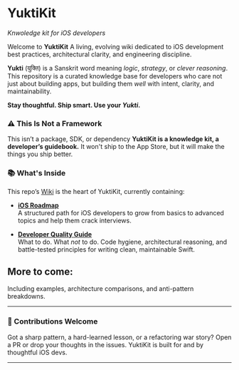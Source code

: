 # YuktiKit

_Knwoledge kit for iOS developers_

Welcome to **YuktiKit** A living, evolving wiki dedicated to iOS development best practices, architectural clarity, and engineering discipline.

**Yukti** (युक्ति) is a Sanskrit word meaning _logic_, _strategy_, or _clever reasoning_. This repository is a curated knowledge base for developers who care not just about building apps, but building them _well_ with intent, clarity, and maintainability.

**Stay thoughtful. Ship smart. Use your _Yukti_.**

### ⚠️ This Is Not a Framework

This isn’t a package, SDK, or dependency **YuktiKit is a knowledge kit, a developer’s guidebook.** It won't ship to the App Store, but it will make the things you ship better.

### 📚 What's Inside

This repo’s [Wiki](https://github.com/codecat15/YuktiKit/tree/main/wiki) is the heart of YuktiKit, currently containing:

- **[iOS Roadmap](https://github.com/codecat15/YuktiKit/blob/main/wiki/iOS-Roadmap.md)**  
  A structured path for iOS developers to grow from basics to advanced topics and help them crack interviews.

- **[Developer Quality Guide](https://github.com/codecat15/YuktiKit/blob/main/wiki/Developer-Quality-Guide.md)**  
  What to do. What _not_ to do. Code hygiene, architectural reasoning, and battle-tested principles for writing clean, maintainable Swift.

## More to come:

Including examples, architecture comparisons, and anti-pattern breakdowns.

---

### 🤝 Contributions Welcome

Got a sharp pattern, a hard-learned lesson, or a refactoring war story? Open a PR or drop your thoughts in the issues. YuktiKit is built for and by thoughtful iOS devs.

---
